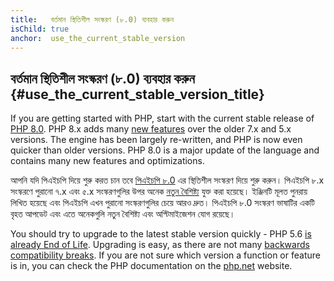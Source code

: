 ```yaml
---
title:   বর্তমান স্থিতিশীল সংস্করণ (৮.0) ব্যবহার করুন
isChild: true
anchor:  use_the_current_stable_version
---
```


## বর্তমান স্থিতিশীল সংস্করণ (৮.0) ব্যবহার করুন {#use_the_current_stable_version_title}

If you are getting started with PHP, start with the current stable release of [PHP 8.0][php-release]. PHP 8.x adds many [new features](#language_highlights) over the older 7.x and 5.x versions. The engine has been largely re-written, and PHP is now even quicker than older versions. PHP 8.0 is a major update of the language and contains many new features and optimizations.

আপনি যদি পিএইচপি দিয়ে শুরু করত চান তবে [পিএইচপি ৮.0][php-release] এর স্থিতিশীল সংস্করণ দিয়ে শুরু করুন। পিএইচপি ৮.x সংস্করণে পুরানো ৭.x এবং ৫.x সংস্করণগুলির উপর অনেক [নতুন বৈশিষ্ট্য](#language_highlights) যুক্ত করা হয়েছে। ইঞ্জিনটি মূলত পুনরায় লিখিত হয়েছে এবং পিএইচপি এখন পুরানো সংস্করণগুলির চেয়ে আরও দ্রুত। পিএইচপি ৮.0 সংস্করণ ভাষাটির একটি বৃহত আপডেট এবং এতে অনেকগুলি নতুন বৈশিষ্ট্য এবং অপ্টিমাইজেশন যোগ রয়েছে। 

You should try to upgrade to the latest stable version quickly - PHP 5.6 [is already End of Life](http://php.net/supported-versions.php). Upgrading is easy, as there are not many [backwards compatibility breaks][php-bc]. If you are not sure which version a function or feature is in, you can check the PHP documentation on the [php.net][php-docs] website.

[php-release]: http://php.net/downloads.php
[php-docs]: http://php.net/manual/
[php-bc]: http://php.net/manual/migration80.incompatible.php
